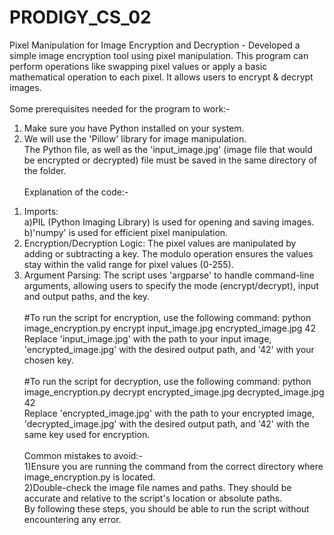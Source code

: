 # PRODIGY_CS_02
Pixel Manipulation for Image Encryption and Decryption - Developed a simple image encryption tool using pixel manipulation. This program can perform operations like swapping pixel values or apply a basic mathematical operation to each pixel. It allows users to encrypt & decrypt images.<br><br>
Some prerequisites needed for the program to work:-
1) Make sure you have Python installed on your system.
2) We will use the 'Pillow' library for image manipulation.<br>
The Python file, as well as the 'input_image.jpg' (image file that would be encrypted or decrypted) file must be saved in the same directory of the folder.<br><br>
Explanation of the code:-
1. Imports:<br>
a)PIL (Python Imaging Library) is used for opening and saving images.<br>
b)'numpy' is used for efficient pixel manipulation.<br>
2. Encryption/Decryption Logic: The pixel values are manipulated by adding or subtracting a key. The modulo operation ensures the values stay within the valid range for pixel values (0-255).<br>
3. Argument Parsing: The script uses 'argparse' to handle command-line arguments, allowing users to specify the mode (encrypt/decrypt), input and output paths, and the key.<br><br>
#To run the script for encryption, use the following command: python image_encryption.py encrypt input_image.jpg encrypted_image.jpg 42<br>
Replace 'input_image.jpg' with the path to your input image, 'encrypted_image.jpg' with the desired output path, and '42' with your chosen key.<br><br>
#To run the script for decryption, use the following command: python image_encryption.py decrypt encrypted_image.jpg decrypted_image.jpg 42<br>
Replace 'encrypted_image.jpg' with the path to your encrypted image, 'decrypted_image.jpg' with the desired output path, and '42' with the same key used for encryption.<br><br>
Common mistakes to avoid:-<br>
1)Ensure you are running the command from the correct directory where image_encryption.py is located.<br>
2)Double-check the image file names and paths. They should be accurate and relative to the script's location or absolute paths.<br>
By following these steps, you should be able to run the script without encountering any error.
